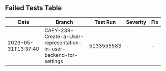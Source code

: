 ## Failed Tests Table
| Date | Branch | Test Run | Severity | Fix |
| --- | --- | --- | --- | --- |
| 2023-05-31T13:37:40 | CAPY-238-Create-a-User-representation-in-user-backend-for-settings | [5133555583](https://github.com/clueless-capybaras/dhbw-community-dashboard/actions/runs/5133555583) | - | - |
